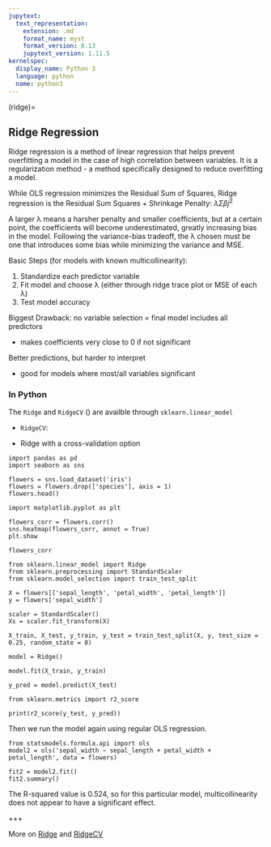 ```yaml
---
jupytext:
  text_representation:
    extension: .md
    format_name: myst
    format_version: 0.13
    jupytext_version: 1.11.5
kernelspec:
  display_name: Python 3
  language: python
  name: python3
---
```


(ridge)=

## Ridge Regression

Ridge regression is a method of linear regression that helps prevent overfitting a 
model in the case of high correlation between variables. It is a regularization 
method - a method specifically designed to reduce overfitting a model.

While OLS regression minimizes the Residual Sum of Squares, Ridge regression is the 
Residual Sum Squares + Shrinkage Penalty: $λΣβj^2$

A larger λ means a harsher penalty and smaller coefficients, but at a certain point, 
the coefficients will become underestimated, greatly increasing bias in the model.
Following the variance-bias tradeoff, the λ chosen must be one that introduces some 
bias while minimizing the variance and MSE.

Basic Steps (for models with known multicollinearity):
1. Standardize each predictor variable
2. Fit model and choose λ (either through ridge trace plot or MSE of each λ)
3. Test model accuracy

Biggest Drawback: no variable selection = final model includes all predictors
- makes coefficients very close to 0 if not significant

Better predictions, but harder to interpret
- good for models where most/all variables significant

### In Python

The `Ridge` and `RidgeCV` () are availble through `sklearn.linear_model`

* `RidgeCV`:
- Ridge with a cross-validation option

```{code-cell} ipython3
import pandas as pd
import seaborn as sns

flowers = sns.load_dataset('iris')
flowers = flowers.drop(['species'], axis = 1)
flowers.head()
```

```{code-cell} ipython3
import matplotlib.pyplot as plt

flowers_corr = flowers.corr()
sns.heatmap(flowers_corr, annot = True)
plt.show

flowers_corr
```

```{code-cell} ipython3
from sklearn.linear_model import Ridge
from sklearn.preprocessing import StandardScaler
from sklearn.model_selection import train_test_split
```

```{code-cell} ipython3
X = flowers[['sepal_length', 'petal_width', 'petal_length']]
y = flowers['sepal_width']

scaler = StandardScaler()
Xs = scaler.fit_transform(X)

X_train, X_test, y_train, y_test = train_test_split(X, y, test_size = 0.25, random_state = 0)

model = Ridge()

model.fit(X_train, y_train)

y_pred = model.predict(X_test)
```

```{code-cell} ipython3
from sklearn.metrics import r2_score

print(r2_score(y_test, y_pred))
```

Then we run the model again using regular OLS regression.

```{code-cell} ipython3
from statsmodels.formula.api import ols
model2 = ols('sepal_width ~ sepal_length + petal_width + petal_length', data = flowers)

fit2 = model2.fit()
fit2.summary()
```

The R-squared value is 0.524, so for this particular model, multicollinearity does not appear to have a significant effect.

+++

More on [Ridge](https://scikit-learn.org/stable/modules/generated/sklearn.linear_model.Ridge.html?highlight=ridge#sklearn.linear_model.Ridge) and [RidgeCV](https://scikit-learn.org/stable/modules/generated/sklearn.linear_model.RidgeCV.html?highlight=ridgecv#sklearn.linear_model.RidgeCV)
